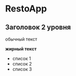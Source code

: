 # RestoApp
## Заголовок 2 уровня

обычный текст

**жирный текст**

* список 1
* список 2
* список 3
